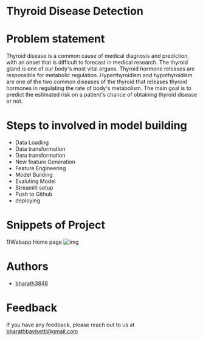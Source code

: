 
# Thyroid Disease Detection

# Problem statement
Thyroid disease is a common cause of medical diagnosis and prediction, with an onset 
that is difficult to forecast in medical research. The thyroid gland is one of our body's 
most vital organs. Thyroid hormone releases are responsible for metabolic regulation. 
Hyperthyroidism and hypothyroidism are one of the two common diseases of the thyroid 
that releases thyroid hormones in regulating the rate of body's metabolism.
The main goal is to predict the estimated risk on a patient's chance of obtaining thyroid 
disease or not.





# Steps to involved in model building
- Data Loading
- Data transformation
- Data transformation
- New feature Generation
- Feature Engineering
- Model Building
- Evaluting Model
- Streamlit setup
- Push to Github
- deploying

# Snippets of Project

1)Webapp Home page
![img](https://imgur.com/TLFjxId)


# Authors

- [bharath3848](https://github.com/bharath3848)

# Feedback

If you have any feedback, please reach out to us at bharathbavisetti@gmail.com

